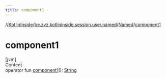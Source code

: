 ```yaml
---
title: component1 -
---
```

//[KotlinInside](../../index.md)/[be.zvz.kotlininside.session.user.named](../index.md)/[Named](index.md)/[component1](component1.md)



# component1  
[jvm]  
Content  
operator fun [component1](component1.md)(): [String](https://kotlinlang.org/api/latest/jvm/stdlib/kotlin/-string/index.html)  



